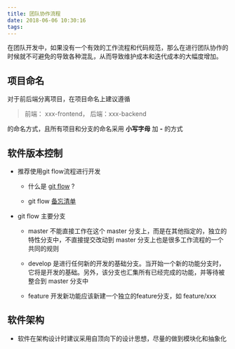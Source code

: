 ```yaml
---
title: 团队协作流程
date: 2018-06-06 10:30:16
tags:
---
```


在团队开发中，如果没有一个有效的工作流程和代码规范，那么在进行团队协作的时候就不可避免的导致各种混乱，从而导致维护成本和迭代成本的大幅度增加。

## 项目命名

对于前后端分离项目，在项目命名上建议遵循

> 前端： xxx-frontend， 后端：xxx-backend

的命名方式，且所有项目和分支的命名采用 **小写字母** 加 **-** 的方式


## 软件版本控制

* 推荐使用git flow流程进行开发

    * 什么是 [git flow](https://www.git-tower.com/learn/git/ebook/cn/command-line/advanced-topics/git-flow) ? 

    * git flow [备忘清单 ](https://danielkummer.github.io/git-flow-cheatsheet/index.html)

* git flow 主要分支

    * master 不能直接工作在这个 master 分支上，而是在其他指定的，独立的特性分支中，不直接提交改动到 master 分支上也是很多工作流程的一个共同的规则

    * develop 是进行任何新的开发的基础分支。当开始一个新的功能分支时，它将是开发的基础。另外，该分支也汇集所有已经完成的功能，并等待被整合到 master 分支中

    * feature 开发新功能应该新建一个独立的feature分支，如 feature/xxx


## 软件架构

* 软件在架构设计时建议采用自顶向下的设计思想，尽量的做到模块化和抽象化

